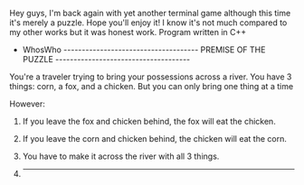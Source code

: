 Hey guys, I'm back again with yet another terminal game although this time it's merely a puzzle. Hope you'll enjoy it! I know it's not much compared to my other works but it was honest work.
Program written in C++

- WhosWho
------------------------------------- PREMISE OF THE PUZZLE -------------------------------------

You're a traveler trying to bring your possessions across a river.
You have 3 things: corn, a fox, and a chicken.
But you can only bring one thing at a time

However:

1. If you leave the fox and chicken behind,  the fox will eat the chicken.
2. If you leave the corn and chicken behind, the chicken will eat the corn.

3. You have to make it across the river with all 3 things.

4. ----------------------------------------------------------------------------------------------
